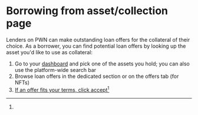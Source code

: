 # Borrowing from asset/collection page

Lenders on PWN can make outstanding loan offers for the collateral of their choice. As a borrower, you can find potential loan offers by looking up the asset you'd like to use as collateral:

1. Go to your [dashboard](https://app.pwn.xyz/#/dashboard/) and pick one of the assets you hold; you can also use the platform-wide search bar
2. Browse loan offers in the dedicated section or on the offers tab (for NFTs)
3. [If an offer fits your terms, click accept](#user-content-fn-1)[^1]

[^1]: 
